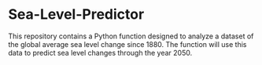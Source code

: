 # Sea-Level-Predictor
This repository contains a Python function designed to analyze a dataset of the global average sea level change since 1880. The function will use this data to predict sea level changes through the year 2050.
